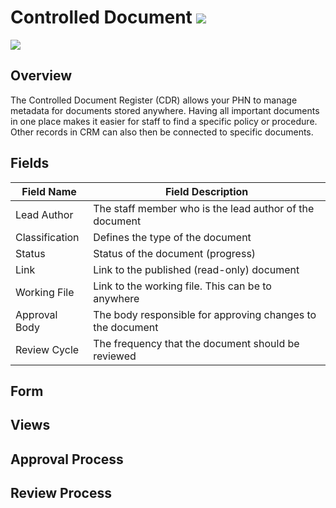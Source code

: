 # Controlled Document <img src="/images/entity_icons/document.png" />

<img src="/gifs/controlled_docs_location.gif" />

## Overview

The Controlled Document Register (CDR) allows your PHN to manage metadata for documents stored anywhere. Having all important documents in one place makes it easier for staff to find a specific policy or procedure. Other records in CRM can also then be connected to specific documents.

## Fields

| Field Name     | Field Description                                          |
| -------------- | ---------------------------------------------------------- |
| Lead Author    | The staff member who is the lead author of the document    |
| Classification | Defines the type of the document                           |
| Status         | Status of the document (progress)                          |
| Link           | Link to the published (read-only) document                 |
| Working File   | Link to the working file. This can be to anywhere          |
| Approval Body  | The body responsible for approving changes to the document |
| Review Cycle   | The frequency that the document should be reviewed         |

## Form



## Views

## Approval Process

## Review Process